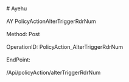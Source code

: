 <br>#     Ayehu</br>
<br>AY PolicyActionAlterTriggerRdrNum</br>
<br>Method: Post</br>
<br>OperationID: PolicyAction_AlterTriggerRdrNum</br>
<br>EndPoint:</br>
<br>/Api/policyAction/alterTriggerRdrNum</br>
